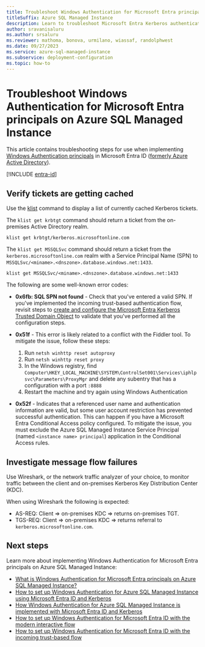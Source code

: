 ```yaml
---
title: Troubleshoot Windows Authentication for Microsoft Entra principals on Azure SQL Managed Instance
titleSuffix: Azure SQL Managed Instance
description: Learn to troubleshoot Microsoft Entra Kerberos authentication for Azure SQL Managed Instance.
author: sravanisaluru
ms.author: srsaluru
ms.reviewer: mathoma, bonova, urmilano, wiassaf, randolphwest
ms.date: 09/27/2023
ms.service: azure-sql-managed-instance
ms.subservice: deployment-configuration
ms.topic: how-to
---
```

# Troubleshoot Windows Authentication for Microsoft Entra principals on Azure SQL Managed Instance

This article contains troubleshooting steps for use when implementing [Windows Authentication principals](winauth-azuread-overview.md) in Microsoft Entra ID ([formerly Azure Active Directory](/entra/fundamentals/new-name)).

[!INCLUDE [entra-id](../includes/entra-id.md)]

## Verify tickets are getting cached

Use the [klist](/windows-server/administration/windows-commands/klist) command to display a list of currently cached Kerberos tickets.

The `klist get krbtgt` command should return a ticket from the on-premises Active Directory realm.

```dos
klist get krbtgt/kerberos.microsoftonline.com
```

The `klist get MSSQLSvc` command should return a ticket from the `kerberos.microsoftonline.com` realm with a Service Principal Name (SPN) to `MSSQLSvc/<miname>.<dnszone>.database.windows.net:1433`.

```dos
klist get MSSQLSvc/<miname>.<dnszone>.database.windows.net:1433
```

The following are some well-known error codes:

- **0x6fb: SQL SPN not found** - Check that you've entered a valid SPN. If you've implemented the incoming trust-based authentication flow, revisit steps to [create and configure the Microsoft Entra Kerberos Trusted Domain Object](winauth-azuread-setup-incoming-trust-based-flow.md#create-and-configure-the-azure-ad-kerberos-trusted-domain-object) to validate that you've performed all the configuration steps.

- **0x51f** - This error is likely related to a conflict with the Fiddler tool. To mitigate the issue, follow these steps:

  1. Run `netsh winhttp reset autoproxy`
  2. Run `netsh winhttp reset proxy`
  3. In the Windows registry, find `Computer\HKEY_LOCAL_MACHINE\SYSTEM\ControlSet001\Services\iphlpsvc\Parameters\ProxyMgr` and delete any subentry that has a configuration with a port `:8888`
  4. Restart the machine and try again using Windows Authentication

- **0x52f** - Indicates that a referenced user name and authentication information are valid, but some user account restriction has prevented successful authentication. This can happen if you have a Microsoft Entra Conditional Access policy configured. To mitigate the issue, you must exclude the Azure SQL Managed Instance Service Principal (named `<instance name> principal`) application in the Conditional Access rules.

## Investigate message flow failures

Use Wireshark, or the network traffic analyzer of your choice, to monitor traffic between the client and on-premises Kerberos Key Distribution Center (KDC).

When using Wireshark the following is expected:

- AS-REQ: Client => on-premises KDC => returns on-premises TGT.
- TGS-REQ: Client => on-premises KDC => returns referral to `kerberos.microsoftonline.com`.

## Next steps

Learn more about implementing Windows Authentication for Microsoft Entra principals on Azure SQL Managed Instance:

- [What is Windows Authentication for Microsoft Entra principals on Azure SQL Managed Instance?](winauth-azuread-overview.md)
- [How to set up Windows Authentication for Azure SQL Managed Instance using Microsoft Entra ID and Kerberos](winauth-azuread-setup.md)
- [How Windows Authentication for Azure SQL Managed Instance is implemented with Microsoft Entra ID and Kerberos](winauth-implementation-aad-kerberos.md)
- [How to set up Windows Authentication for Microsoft Entra ID with the modern interactive flow](winauth-azuread-setup-modern-interactive-flow.md)
- [How to set up Windows Authentication for Microsoft Entra ID with the incoming trust-based flow](winauth-azuread-setup-incoming-trust-based-flow.md)
